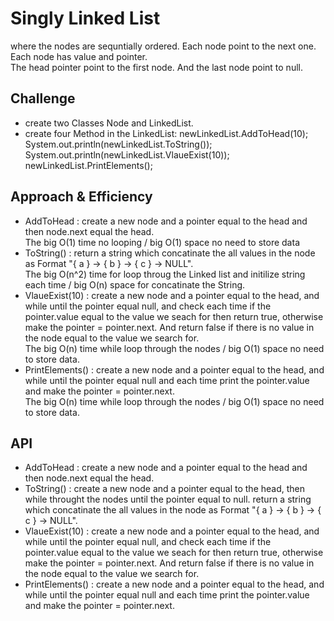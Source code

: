 # Singly Linked List
<!-- Short summary or background information -->
where the nodes are sequntially ordered. Each node point to the next one.  
Each node has value and pointer.  
The head pointer point to the first node. And the last node point to null.  

## Challenge
<!-- Description of the challenge -->
* create two Classes Node and LinkedList.  
* create four Method in the LinkedList:
        newLinkedList.AddToHead(10);   
        System.out.println(newLinkedList.ToString());
        System.out.println(newLinkedList.VlaueExist(10));
        newLinkedList.PrintElements();

## Approach & Efficiency
<!-- What approach did you take? Why? What is the Big O space/time for this approach? -->
* AddToHead : create a new node and a pointer equal to the head and then node.next equal the head.    
The big O(1) time no looping / big O(1) space no need to store data    
* ToString() : return a string which concatinate the all values in the node as Format "{ a } -> { b } -> { c } -> NULL".  
The big O(n^2) time for loop throug the Linked list and initilize string each time / big O(n) space for concatinate the String.   
* VlaueExist(10) : create a new node and a pointer equal to the head, and while until the pointer equal null, and check each time if the pointer.value equal to the value we seach for then return true, otherwise make the pointer = pointer.next. And return false if there is no value in the node equal to the value we search for.    
The big O(n) time while loop through the nodes / big O(1) space no need to store data.      
* PrintElements() : create a new node and a pointer equal to the head, and while until the pointer equal null and each time print the pointer.value and make the pointer = pointer.next.  
The big O(n) time while loop through the nodes / big O(1) space no need to store data.      


## API
<!-- Description of each method publicly available to your Linked List -->
* AddToHead : create a new node and a pointer equal to the head and then node.next equal the head.    
* ToString() : create a new node and a pointer equal to the head, then while throught the nodes until the pointer equal to null. return a string which concatinate the all values in the node as Format "{ a } -> { b } -> { c } -> NULL".  
* VlaueExist(10) : create a new node and a pointer equal to the head, and while until the pointer equal null, and check each time if the pointer.value equal to the value we seach for then return true, otherwise make the pointer = pointer.next. And return false if there is no value in the node equal to the value we search for.    
* PrintElements() : create a new node and a pointer equal to the head, and while until the pointer equal null and each time print the pointer.value and make the pointer = pointer.next.  
